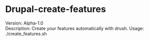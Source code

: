 Drupal-create-features
======================
Version: Alpha-1.0<br>
Description: Create your features automatically with drush.
Usage: ./create_features.sh
